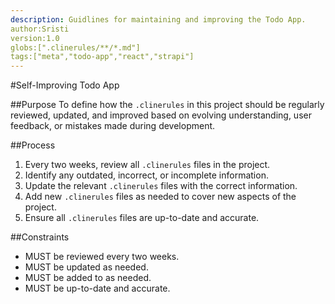 ```yaml
---
description: Guidlines for maintaining and improving the Todo App.
author:Sristi
version:1.0
globs:[".clinerules/**/*.md"]
tags:["meta","todo-app","react","strapi"]
---
```

#Self-Improving Todo App

##Purpose
To define how the `.clinerules` in this project should be regularly reviewed, updated, and improved based on evolving understanding, user feedback, or mistakes made during development.

##Process
1. Every two weeks, review all `.clinerules` files in the project.
2. Identify any outdated, incorrect, or incomplete information.
3. Update the relevant `.clinerules` files with the correct information.
4. Add new `.clinerules` files as needed to cover new aspects of the project.
5. Ensure all `.clinerules` files are up-to-date and accurate.

##Constraints
- MUST be reviewed every two weeks.
- MUST be updated as needed.
- MUST be added to as needed.
- MUST be up-to-date and accurate.
